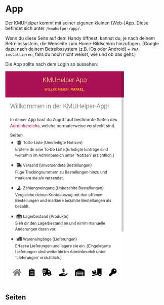 # App

Der KMUHelper kommt mit seiner eigenen kleinen (Web-)App.
Diese befindet sich unter `/kmuhelper/app/`.

Wenn du diese Seite auf dem Handy öffnest, kannst du, je nach deinem Betreibssystem, die Webseite zum Home-Bildschirm hinzufügen. (Google dazu nach deinem Betreibssystem (z.B. iOs oder Android) + `PWA installieren`, falls du noch nicht weisst, wie und ob das geht.)

Die App sollte nach dem Login so aussehen:

<img src="../assets/images/screenshots/app_home.png" alt="KMUHelper App - Home" style="max-width: 375px;">

## Seiten
